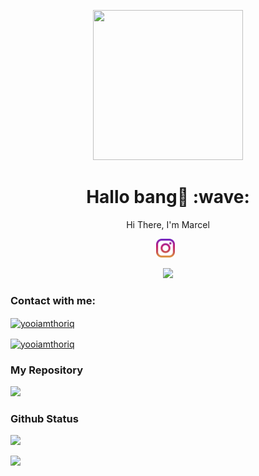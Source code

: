 <p align="center">
<img src="https://avatars.githubusercontent.com/MarcelCyan" width="240" height="240"/>
</p>
<h1 align='center'>Hallo bang👋 :wave:</h1>
<p align='center'>Hi There, I'm Marcel</p>
<p align='center'>
<a href="https://instagram.com/_.maarcel"><img height="30" src="https://github.com/ArugaZ/ArugaZ/blob/main/images/instagram.svg?raw=true"></a>&nbsp;&nbsp;
</p>
 
 
 <p align="center">
 <img src="https://komarev.com/ghpvc/?username=MarcelCyan&color=blue&label=Profile Views" />
 </p>

<h3 align="left">Contact with me:</h3>
<p align="left"><a href="https://instagram.com/_.maarcel" target="blank"><img align="center" src="https://cdn.jsdelivr.net/npm/simple-icons@3.0.1/icons/instagram.svg" alt="yooiamthoriq" height="30" width="40" /></a>
<p align="left"><a href="https://wa.me/6283803320107" target="blank"><img align="center" src="https://cdn.jsdelivr.net/npm/simple-icons@3.0.1/icons/whatsapp.svg" alt="yooiamthoriq" height="30" width="40" /></a>
</p>

<h3 align="left">My Repository</h3>
<p align="left">
  <a href="https://github.com/MarcelCyan/SELF-BOT"><img src="https://github-readme-stats.vercel.app/api/pin/?username=MarcelCyan&repo=SELF-BOT&bg_color=30,e96443,904e95&title_color=fff&text_color=fff&icon_color=fff&hide_border=true&show_icons=true&show_owner=true&disable_animations=false" /></a>
</p>

<h3 align="left">Github Status</h3>
<p align="left">
<img src="https://github-readme-stats.vercel.app/api?username=MarcelCyan&bg_color=30,e96443,904e95&title_color=fff&text_color=fff&count_private=true&include_all_commits=true&icon_color=fff&hide_border=false&show_icons=falze" /></a>
</p> 

<p align="left">
  <a href="https://github.com/MarcelCyan"><img src="https://github-readme-stats.vercel.app/api/top-langs?username=MarcelCyan&bg_color=30,e96443,904e95&title_color=fff&text_color=fff&hide_border=true&hide_title=false&show_icons=true&layout=compact&langs_count=10" /></a>
</p>

